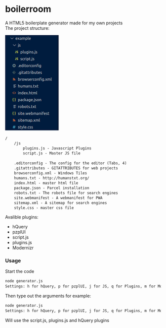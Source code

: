 # boilerroom
A HTML5 boilerplate generator made for my own projects<br>
The project structure:

![Screenshot](https://raw.githubusercontent.com/ProgramistaZpolski/boilerroom/master/Screenshot%20from%202021-01-25%2017-08-14.png)

```
/
	/js
		plugins.js - Javascript Plugins
		script.js - Master JS file
		
	.editorconfig - The config for the editor (Tabs, 4)
	.gitattributes - GITATTRIBUTES for web projects
	browserconfig.xml - Windows Tiles
	humans.txt - http://humanstxt.org/
	index.html - master html file
	package.json - Parcel installation
	robots.txt - The robots file for search engines
	site.webmanifest - A webmanifest for PWA
	sitemap.xml - A sitemap for search engines
	style.css - master css file
```

Avalible plugins:
- hQuery
- pzplUI
- script.js
- plugins.js
- Modernizr

### Usage
Start the code
```sh
node generator.js
Settings: h for hQuery, p for pzplUI, j for JS, q for Plugins, m for Modernizr 
```
Then type out the arguments
for example:
```sh
node generator.js
Settings: h for hQuery, p for pzplUI, j for JS, q for Plugins, m for Modernizr hjq
```
Will use the script.js, plugins.js and hQuery plugins
